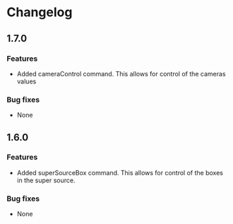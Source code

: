 # Changelog


## 1.7.0
### Features
* Added cameraControl command. This allows for control of the cameras values

### Bug fixes
* None

## 1.6.0
### Features
* Added superSourceBox command. This allows for control of the boxes in the super source.

### Bug fixes
* None